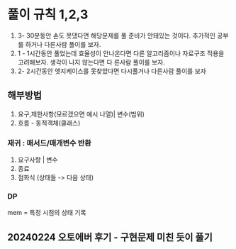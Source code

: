 # 풀이 규칙  1,2,3
1) 3- 30분동안 손도 못댔다면 해당문제를 풀 준비가 안돼있는 것이다. 추가적인 공부를 하거나 다른사람 풀이를 보자.
2) 1 - 1시간동안 풀었는데 효율성이 안나온다면 다른 알고리즘이나 자료구조 적용을 고려해보자. 생각이 나지 않는다면 다 른사람 풀이를 보자.
3) 2- 2시간동안 엣지케이스를 못찾았다면 다시풀거나 다른사람 풀이를 보자


## 해부방법 
1. 요구,제한사항(모르겠으면 예시 나열)| 변수(범위)
2. 흐름 - 동적객체(클래스)

### 재귀 : 매서드/매개변수 반환 
1. 요구사항 | 변수
2. 종료
3. 점화식 (상태들 -> 다음 상태)  

### DP
mem = 특정 시점의 상태 기록 

## 20240224 오토에버 후기 - 구현문제 미친 듯이 풀기




